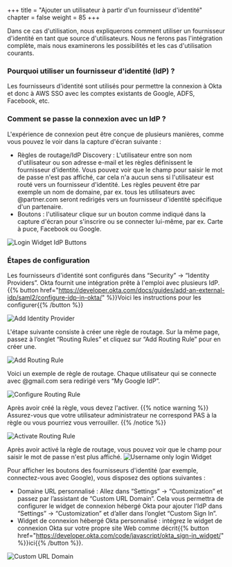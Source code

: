 +++
title = "Ajouter un utilisateur à partir d'un fournisseur d'identité"
chapter = false
weight = 85
+++

Dans ce cas d'utilisation, nous expliquerons comment utiliser un fournisseur d'identité en tant que source d'utilisateurs. Nous ne ferons pas l'intégration complète, mais nous examinerons les possibilités et les cas d'utilisation courants.

### Pourquoi utiliser un fournisseur d'identité (IdP) ?
Les fournisseurs d'identité sont utilisés pour permettre la connexion à Okta et donc à AWS SSO avec les comptes existants de Google, ADFS, Facebook, etc.

### Comment se passe la connexion avec un IdP ?
L'expérience de connexion peut être conçue de plusieurs manières, comme vous pouvez le voir dans la capture d'écran suivante :
- Règles de routage/IdP Discovery : L'utilisateur entre son nom d'utilisateur ou son adresse e-mail et les règles définissent le fournisseur d'identité. Vous pouvez voir que le champ pour saisir le mot de passe n'est pas affiché, car cela n'a aucun sens si l'utilisateur est routé vers un fournisseur d'identité. Les règles peuvent être par exemple un nom de domaine, par ex. tous les utilisateurs avec @partner.com seront redirigés vers un fournisseur d'identité spécifique d'un partenaire.
- Boutons : l'utilisateur clique sur un bouton comme indiqué dans la capture d'écran pour s'inscrire ou se connecter lui-même, par ex. Carte à puce, Facebook ou Google.

![Login Widget IdP Buttons](/images/725_login_widget_IdP_buttons.png)

### Étapes de configuration
Les fournisseurs d'identité sont configurés dans “Security” -> “Identity Providers”. Okta fournit une intégration prête à l'emploi avec plusieurs IdP.{{% button href="https://developer.okta.com/docs/guides/add-an-external-idp/saml2/configure-idp-in-okta/" %}}Voici les instructions pour les configurer{{% /button %}}

![Add Identity Provider](/images/720_add_identity_provider.png)

L'étape suivante consiste à créer une règle de routage. Sur la même page, passez à l’onglet “Routing Rules” et cliquez sur “Add Routing Rule” pour en créer une.

![Add Routing Rule](/images/721_add_routing_rule.png)

Voici un exemple de règle de routage. Chaque utilisateur qui se connecte avec @gmail.com sera redirigé vers “My Google IdP”.

![Configure Routing Rule](/images/722_configure_routing_rule.png)

Après avoir créé la règle, vous devez l'activer.
{{% notice warning %}}
Assurez-vous que votre utilisateur administrateur ne correspond PAS à la règle ou vous pourriez vous verrouiller.
{{% /notice %}}

![Activate Routing Rule](/images/723_activate_routing_rule.png)

Après avoir activé la règle de routage, vous pouvez voir que le champ pour saisir le mot de passe n'est plus affiché.
![Username only login Widget](/images/724_username_only_login_widget.png)

Pour afficher les boutons des fournisseurs d'identité (par exemple, connectez-vous avec Google), vous disposez des options suivantes :
- Domaine URL personnalisé : Allez dans “Settings” -> “Customization” et passez par l’assistant de “Custom URL Domain”. Cela vous permettra de configurer le widget de connexion hébergé Okta pour ajouter l'IdP dans “Settings” -> “Customization” et d’aller dans l’onglet “Custom Sign In”.
- Widget de connexion hébergé Okta personnalisé : intégrez le widget de connexion Okta sur votre propre site Web comme décrit{{% button href="https://developer.okta.com/code/javascript/okta_sign-in_widget/" %}}ici{{% /button %}}.

![Custom URL Domain](/images/726_custom_URL_domain.png)
